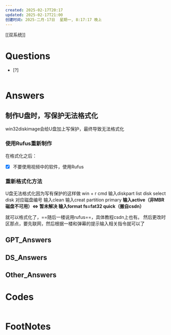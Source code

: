 ```yaml
---
created: 2025-02-17T20:17
updated: 2025-02-17T21:00
创建时间: 2025-二月-17日  星期一, 8:17:17 晚上
---
```

[[双系统]]

# Questions

- [?] 

```python

```

# Answers
## 制作U盘时，写保护无法格式化
win32diskimage会给U盘加上写保护，最终导致无法格式化
### 使用Rufus重新制作
在格式化之后：
- [x] 不要使用视频中的软件，使用Rufus

### 重新格式化方法
U盘无法格式化因为写有保护的这样做
win + r 
cmd
输入diskpart
     list disk
     select disk 对应磁盘编号
     输入clean
     输入creat partition primary
     **输入active（非MBR磁盘不可用）$\Longleftrightarrow$ 暂未解决
     输入format fs=fat32 quick（搬自csdn）**
     
就可以格式化了，==随后一楼说用rufus==，具体教程csdn上也有。
然后更改时区那点，要先联网，然后根据一楼和弹幕的提示输入相关指令就可以了


## GPT_Answers


## DS_Answers


## Other_Answers


# Codes

```python

```


# FootNotes
